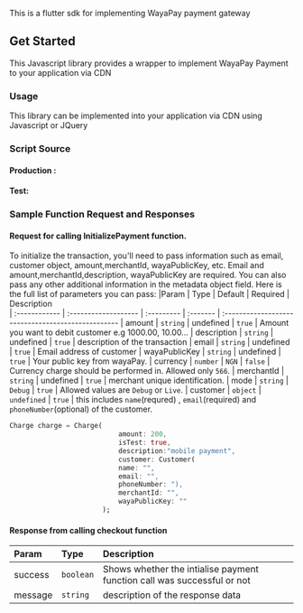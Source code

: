 This is a flutter sdk for implementing WayaPay payment gateway

## Get Started

This Javascript library provides a wrapper to implement WayaPay Payment to your application via CDN
### Usage

This library can be implemented into your application via CDN using Javascript or JQuery

### Script Source
#### Production : 
#### Test: 

### Sample Function Request and Responses

#### Request for calling InitializePayment function.

To initialize the transaction, you'll need to pass information such as email, customer object, amount,merchantId, wayaPublicKey, etc. Email and amount,merchantId,description, wayaPublicKey are required. You can also pass any other additional information in the metadata object field. Here is the full list of parameters you can pass:
|Param       | Type                 | Default    | Required | Description                      
| :------------ | :------------------- | :--------- | :------- | :-------------------------------------------------
| amount	| `string`			   | undefined      | `true`  | Amount you want to debit customer e.g 1000.00, 10.00...
| description      | `string`             | undefined   | `true`  | description of the transaction
| email | `string`             | undefined       | `true`  | Email address of customer
| wayaPublicKey       | `string`        | undefined | `true`  | Your public key from wayaPay.
| currency      | `number`  |  `NGN`    | `false`   | Currency charge should be performed in. Allowed only `566`.
| merchantId      | `string`  |  undefined    | `true`   | merchant unique identification.
| mode      | `string`  |  `Debug`    | `true`   | Allowed values are `Debug` or `Live`.
| customer      | `object`  |  `undefined`    | `true`   | this includes `name`(requred) , `email`(required) and `phoneNumber`(optional) of the customer.


 ```dart
 Charge charge = Charge(
                            amount: 200,
                            isTest: true,
                            description:"mobile payment",
                            customer: Customer(
                            name: "", 
                            email: "", 
                            phoneNumber: "),
                            merchantId: "",
                            wayaPublicKey: ""
                        );
 ```
                        
                        
#### Response from calling checkout function
|Param       | Type                 | Description                      
| :------------ | :------------------- | :-------------------------------------------------
| success	| `boolean`			 | Shows whether the intialise payment function call was successful or not
| message | `string`  | description of the response data



